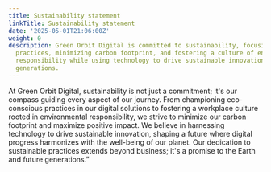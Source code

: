 ```yaml
---
title: Sustainability statement
linkTitle: Sustainability statement
date: '2025-05-01T21:06:00Z'
weight: 0
description: Green Orbit Digital is committed to sustainability, focusing on eco-conscious
  practices, minimizing carbon footprint, and fostering a culture of environmental
  responsibility while using technology to drive sustainable innovation for future
  generations.
---
```



At Green Orbit Digital, sustainability is not just a commitment; it's our compass guiding every aspect of our journey. From championing eco-conscious practices in our digital solutions to fostering a workplace culture rooted in environmental responsibility, we strive to minimize our carbon footprint and maximize positive impact. We believe in harnessing technology to drive sustainable innovation, shaping a future where digital progress harmonizes with the well-being of our planet. Our dedication to sustainable practices extends beyond business; it's a promise to the Earth and future generations.”